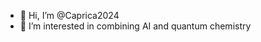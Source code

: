 - 👋 Hi, I’m @Caprica2024
- 👀 I’m interested in combining AI and quantum chemistry

<!---
Caprica2024/Caprica2024 is a ✨ special ✨ repository because its `README.md` (this file) appears on your GitHub profile.
You can click the Preview link to take a look at your changes.
--->
